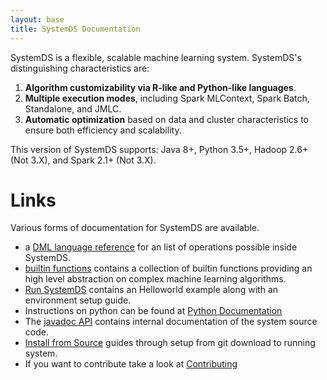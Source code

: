 ```yaml
---
layout: base
title: SystemDS Documentation
---
```

<!--
{% comment %}
Licensed to the Apache Software Foundation (ASF) under one or more
contributor license agreements.  See the NOTICE file distributed with
this work for additional information regarding copyright ownership.
The ASF licenses this file to you under the Apache License, Version 2.0
(the "License"); you may not use this file except in compliance with
the License.  You may obtain a copy of the License at

http://www.apache.org/licenses/LICENSE-2.0

Unless required by applicable law or agreed to in writing, software
distributed under the License is distributed on an "AS IS" BASIS,
WITHOUT WARRANTIES OR CONDITIONS OF ANY KIND, either express or implied.
See the License for the specific language governing permissions and
limitations under the License.
{% endcomment %}
-->

SystemDS is a flexible, scalable machine learning system.
SystemDS's distinguishing characteristics are:

  1. **Algorithm customizability via R-like and Python-like languages**.
  2. **Multiple execution modes**, including Spark MLContext, Spark Batch, Standalone, and JMLC.
  3. **Automatic optimization** based on data and cluster characteristics to ensure both efficiency and scalability.

This version of SystemDS supports: Java 8+,  Python 3.5+, Hadoop 2.6+ (Not 3.X), and Spark 2.1+ (Not 3.X).

# Links

Various forms of documentation for SystemDS are available.

- a [DML language reference](./site/dml-language-reference) for an list of operations possible inside SystemDS.
- [builtin functions](./site/builtins-reference) contains a collection of builtin functions providing an high level abstraction on complex machine learning algorithms.
- [Run SystemDS](./site/run) contains an Helloworld example along with an environment setup guide.
- Instructions on python can be found at [Python Documentation](./api/python/index)
- The [javadoc API](./api/java/index) contains internal documentation of the system source code.
- [Install from Source](./site/install) guides through setup from git download to running system.
- If you want to contribute take a look at [Contributing](https://github.com/apache/systemds/blob/master/CONTRIBUTING.md)


